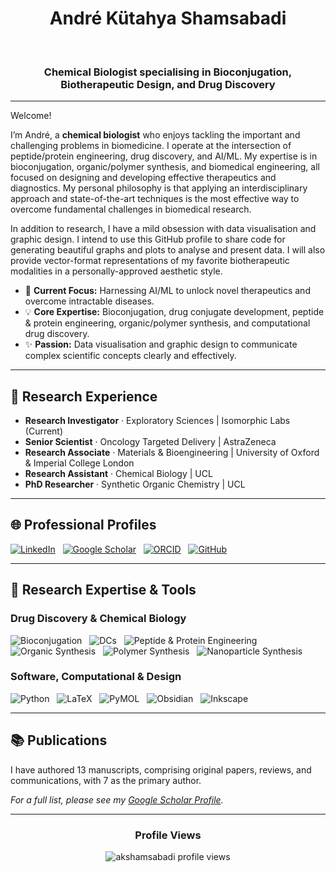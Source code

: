 <div align="center">
<h1>André Kütahya Shamsabadi</h1>
  <h3>Chemical Biologist specialising in Bioconjugation, Biotherapeutic Design, and Drug Discovery</h3>
</div>

---

Welcome! 

I’m André, a **chemical biologist** who enjoys tackling the important and challenging problems in biomedicine. I operate at the intersection of peptide/protein engineering, drug discovery, and AI/ML. My expertise is in bioconjugation, organic/polymer synthesis, and biomedical engineering, all focused on designing and developing effective therapeutics and diagnostics. My personal philosophy is that applying an interdisciplinary approach and state-of-the-art techniques is the most effective way to overcome fundamental challenges in biomedical research.

In addition to research, I have a mild obsession with data visualisation and graphic design. I intend to use this GitHub profile to share code for generating beautiful graphs and plots to analyse and present data. I will also provide vector-format representations of my favorite biotherapeutic modalities in a personally-approved aesthetic style.

- 🔭 **Current Focus:** Harnessing AI/ML to unlock novel therapeutics and overcome intractable diseases.
- 💡 **Core Expertise:** Bioconjugation, drug conjugate development, peptide & protein engineering, organic/polymer synthesis, and computational drug discovery.
- ✨ **Passion:** Data visualisation and graphic design to communicate complex scientific concepts clearly and effectively.

---

## 🔬 Research Experience

- **Research Investigator** · Exploratory Sciences | Isomorphic Labs (Current)
- **Senior Scientist** · Oncology Targeted Delivery | AstraZeneca
- **Research Associate** · Materials & Bioengineering | University of Oxford & Imperial College London
- **Research Assistant** · Chemical Biology | UCL
- **PhD Researcher** · Synthetic Organic Chemistry | UCL

---

## 🌐 Professional Profiles

<div align="left">
  <a href="https://www.linkedin.com/in/akshamsabadi/" target="_blank"><img src="https://img.shields.io/badge/LinkedIn-0077B5?style=for-the-badge&logo=linkedin&logoColor=white" alt="LinkedIn"/></a>
  &nbsp;
  <a href="https://scholar.google.co.uk/citations?user=LZmZFtMAAAAJ&hl=en&oi=ao" target="_blank"><img src="https://img.shields.io/badge/Google_Scholar-4285F4?style=for-the-badge&logo=google-scholar&logoColor=white" alt="Google Scholar"/></a>
  &nbsp;
  <a href="https://orcid.org/0000-0001-8466-5621" target="_blank"><img src="https://img.shields.io/badge/ORCID-A6CE39?style=for-the-badge&logo=orcid&logoColor=white" alt="ORCID"/></a>
  &nbsp;
  <a href="https://github.com/akshamsabadi" target="_blank"><img src="https://img.shields.io/badge/GitHub-181717?style=for-the-badge&logo=github&logoColor=white" alt="GitHub"/></a>

</div>

---

## 🧪 Research Expertise & Tools

### Drug Discovery & Chemical Biology
<p>
  <img src="https://img.shields.io/badge/Bioconjugation-7D3C98?style=for-the-badge" alt="Bioconjugation"/>
  &nbsp;
  <img src="https://img.shields.io/badge/Drug_Conjugates-8E44AD?style=for-the-badge" alt="DCs"/>
  &nbsp;
  <img src="https://img.shields.io/badge/Peptide_&_Protein_Engineering-A569BD?style=for-the-badge" alt="Peptide & Protein Engineering"/>
  &nbsp;
  <img src="https://img.shields.io/badge/Organic_Synthesis-D35400?style=for-the-badge" alt="Organic Synthesis"/>
  &nbsp;
  <img src="https://img.shields.io/badge/Polymer_Synthesis-E67E22?style=for-the-badge" alt="Polymer Synthesis"/>
  &nbsp;
  <img src="https://img.shields.io/badge/Nanoparticle_Synthesis-C0392B?style=for-the-badge" alt="Nanoparticle Synthesis"/>
</p>

### Software, Computational & Design
<p>
  <img src="https://img.shields.io/badge/Python-3776AB?style=for-the-badge&logo=python&logoColor=white" alt="Python"/>
  &nbsp;
  <img src="https://img.shields.io/badge/LaTeX-008080?style=for-the-badge&logo=latex&logoColor=white" alt="LaTeX"/>
  &nbsp;
  <img src="https://img.shields.io/badge/PyMOL-0066CC?style=for-the-badge&logo=moleculer&logoColor=white" alt="PyMOL"/>
  &nbsp;
  <img src="https://img.shields.io/badge/Obsidian-9B59B6?style=for-the-badge&logo=obsidian&logoColor=white" alt="Obsidian"/>
  &nbsp;
  <img src="https://img.shields.io/badge/Inkscape-000000?style=for-the-badge&logo=inkscape&logoColor=white" alt="Inkscape"/>
</p>

---

## 📚 Publications

I have authored 13 manuscripts, comprising original papers, reviews, and communications, with 7 as the primary author.

*For a full list, please see my [Google Scholar Profile](https://scholar.google.co.uk/citations?user=LZmZFtMAAAAJ&hl=en&oi=ao).*

---

<div align="center">
  <h3>Profile Views</h3>
  <img src="https://komarev.com/ghpvc/?username=akshamsabadi&label=PROFILE+VIEWS&color=blueviolet&style=flat-square" alt="akshamsabadi profile views" />
</div>
